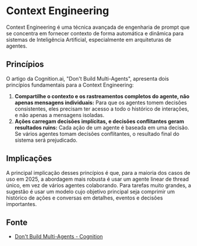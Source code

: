 # Context Engineering

Context Engineering é uma técnica avançada de engenharia de prompt que se concentra em fornecer contexto de forma automática e dinâmica para sistemas de Inteligência Artificial, especialmente em arquiteturas de agentes.

## Princípios

O artigo da Cognition.ai, "Don't Build Multi-Agents", apresenta dois princípios fundamentais para a Context Engineering:

1.  **Compartilhe o contexto e os rastreamentos completos do agente, não apenas mensagens individuais:** Para que os agentes tomem decisões consistentes, eles precisam ter acesso a todo o histórico de interações, e não apenas a mensagens isoladas.
2.  **Ações carregam decisões implícitas, e decisões conflitantes geram resultados ruins:** Cada ação de um agente é baseada em uma decisão. Se vários agentes tomam decisões conflitantes, o resultado final do sistema será prejudicado.

## Implicações

A principal implicação desses princípios é que, para a maioria dos casos de uso em 2025, a abordagem mais robusta é usar um agente linear de thread único, em vez de vários agentes colaborando. Para tarefas muito grandes, a sugestão é usar um modelo cujo objetivo principal seja comprimir um histórico de ações e conversas em detalhes, eventos e decisões importantes.

## Fonte

*   [Don't Build Multi-Agents - Cognition](https://cognition.ai/blog/dont-build-multi-agents#principles-of-context-engineering)
